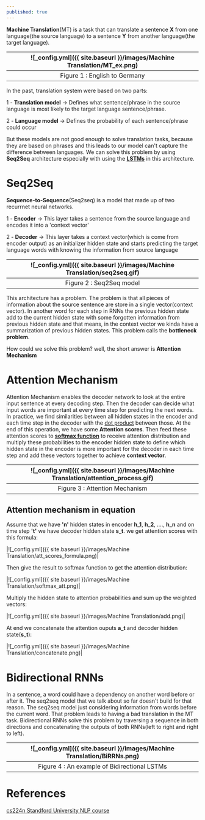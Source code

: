 ```yaml
---
published: true
---
```

**Machine Translation**(MT) is a task that can translate a sentence **X** from one language(the source language) to a sentence **Y** from another language(the target language).

|![_config.yml]({{ site.baseurl }}/images/Machine Translation/MT_ex.png)|
|:--:| 
| Figure 1 : English to Germany|

In the past, translation system were based on two parts:

1 - **Translation model** -> Defines what sentence/phrase in the source language is most likely to the target language sentence/phrase.

2 - **Language model** -> Defines the probability of each sentence/phrase could occur

But these models are not good enough to solve translation tasks, because they are based on phrases and this leads to our model can't capture the difference between languages.
We can solve this problem by using **Seq2Seq** architecture especially with using the [**LSTMs**](https://manishemirani.github.io/Long-Short-Term-Memory/) in this 
architecture.

# Seq2Seq

**Sequence-to-Sequence**(Seq2seq) is a model that made up of two recurrnet neural networks.

1 - **Encoder** -> This layer takes a sentence from the source language and encodes it into a 'context vector'

2 - **Decoder** -> This layer takes a context vector(which is come from encoder output) as an initializer hidden state and starts predicting the target language words with knowing the information from source language

|![_config.yml]({{ site.baseurl }}/images/Machine Translation/seq2seq.gif)|
|:--:| 
| Figure 2 : Seq2Seq model|

This architecture has a problem. The problem is that all pieces of information about the source sentence are store in a single vector(context vector). In another word for each step in RNNs the previous hidden state add to the current hidden state with some forgotten information from previous hidden state and that means, in the context vector we kinda have a summarization of previous hidden states. This problem calls the **bottleneck problem**.

How could we solve this problem? well, the short answer is **Attention Mechanism**

# Attention Mechanism

Attention Mechanism enables the decoder network to look at the entire input sentence at every decoding step. Then the decoder can decide what input words are important at every time step for predicting the next words.
In practice, we find similarities between all hidden states in the encoder and each time step in the decoder with the [dot product](https://en.wikipedia.org/wiki/Dot_product) between those. At the end of this operation, we have some **Attention scores**. Then feed these attention scores to **[softmax function](https://en.wikipedia.org/wiki/Softmax_function)** to receive attention distribution and multiply these probabilities to the encoder hidden state to define which hidden state in the encoder is more important for the decoder in each time step and add these vectors together to achieve **context vector**.


|![_config.yml]({{ site.baseurl }}/images/Machine Translation/attention_process.gif)|
|:--:| 
| Figure 3 : Attention Mechanism|

## Attention mechanism in equation

Assume that we have **'n'** hidden states in encoder **h_1**, **h_2**, ...., **h_n** and on time step **'t'** we have decoder hidden state **s_t**. we get attention scores with this formula:

|![_config.yml]({{ site.baseurl }}/images/Machine Translation/att_scores_formula.png)|

Then give the result to softmax function to get the attention distribution:

|![_config.yml]({{ site.baseurl }}/images/Machine Translation/softmax_att.png)|

Multiply the hidden state to attention probabilities and sum up the weighted vectors:

|![_config.yml]({{ site.baseurl }}/images/Machine Translation/add.png)|

At end we concatenate the attention ouputs **a_t** and decoder hidden state(**s_t**):

|![_config.yml]({{ site.baseurl }}/images/Machine Translation/concatenate.png)|

# Bidirectional RNNs

In a sentence, a word could have a dependency on another word before or after it. The seq2seq model that we talk about so far doesn't build for that reason.
The seq2seq model just considering information from words before the current word. That problem leads to having a bad translation in the MT task. Bidirectional RNNs solve this problem by traversing a sequence in both directions and concatenating the outputs of both RNNs(left to right and right to left).

|![_config.yml]({{ site.baseurl }}/images/Machine Translation/BiRRNs.png)|
|:--:| 
| Figure 4 : An example of Bidirectional LSTMs|


# References

[cs224n Standford University NLP course](https://web.stanford.edu/class/archive/cs/cs224n/cs224n.1194/index.html)
